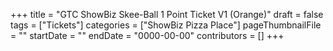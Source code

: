 +++
title = "GTC ShowBiz Skee-Ball 1 Point Ticket V1 (Orange)"
draft = false
tags = ["Tickets"]
categories = ["ShowBiz Pizza Place"]
pageThumbnailFile = ""
startDate = ""
endDate = "0000-00-00"
contributors = []
+++
